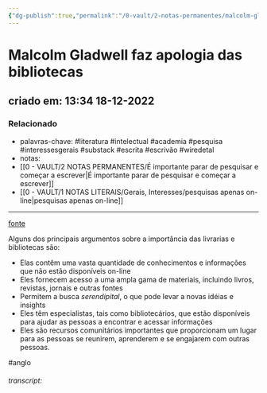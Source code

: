 ```yaml
---
{"dg-publish":true,"permalink":"/0-vault/2-notas-permanentes/malcolm-gladwell-faz-apologia-das-bibliotecas/","tags":["permanente","literatura","intelectual","academia","pesquisa","interessesgerais","substack","escrita","escrivão","wiredetal","anglo"],"dgHomeLink":true,"dgShowLocalGraph":true,"dgShowFileTree":true,"dgEnableSearch":true}
---
```


# Malcolm Gladwell faz apologia das bibliotecas
## criado em: 13:34 18-12-2022

### Relacionado
- palavras-chave: #literatura #intelectual #academia #pesquisa #interessesgerais #substack #escrita #escrivão  #wiredetal 
- notas: 
- [[0 - VAULT/2 NOTAS PERMANENTES/É importante parar de pesquisar e começar a escrever\|É importante parar de pesquisar e começar a escrever]]
- [[0 - VAULT/1 NOTAS LITERAIS/Gerais, Interesses/pesquisas apenas on-line\|pesquisas apenas on-line]]
---
[fonte](https://www.wired.com/video/watch/tech-support-malcolm-gladwell-answers-research-questions-from-twitter)

Alguns dos principais argumentos sobre a importância das livrarias e bibliotecas são:

- Elas contêm uma vasta quantidade de conhecimentos e informações que não estão disponíveis on-line
- Eles fornecem acesso a uma ampla gama de materiais, incluindo livros, revistas, jornais e outras fontes
- Permitem a busca *serendipital*, o que pode levar a novas idéias e insights
- Eles têm especialistas, tais como bibliotecários, que estão disponíveis para ajudar as pessoas a encontrar e acessar informações
- Eles são recursos comunitários importantes que proporcionam um lugar para as pessoas se reunirem, aprenderem e se engajarem com outras pessoas.


#anglo
###### transcript:
